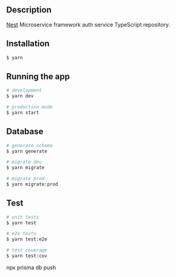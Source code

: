 ## Description

[Nest](https://github.com/nestjs/nest) Microservice framework auth service TypeScript repository.

## Installation

```bash
$ yarn
```

## Running the app

```bash
# development
$ yarn dev

# production mode
$ yarn start
```

## Database

```bash
# generate schema
$ yarn generate

# migrate dev
$ yarn migrate

# migrate prod
$ yarn migrate:prod
```

## Test

```bash
# unit tests
$ yarn test

# e2e tests
$ yarn test:e2e

# test coverage
$ yarn test:cov
```

npx prisma db push
